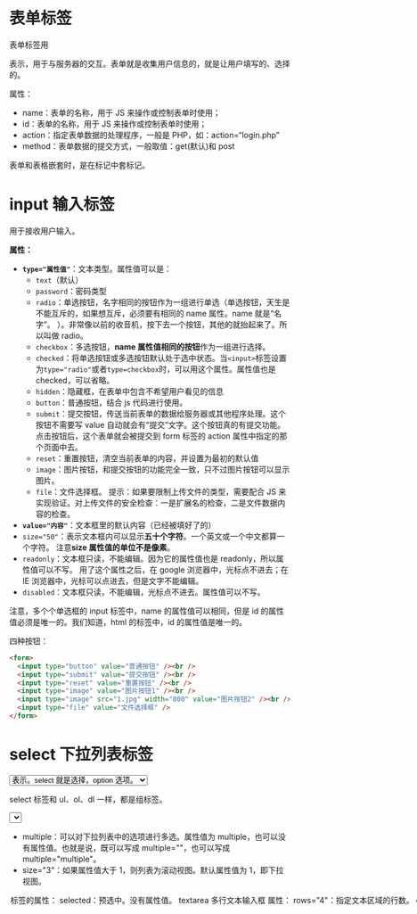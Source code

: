 # 表单标签

表单标签用<form>表示，用于与服务器的交互。表单就是收集用户信息的，就是让用户填写的、选择的。

属性：

- name：表单的名称，用于 JS 来操作或控制表单时使用；
- id：表单的名称，用于 JS 来操作或控制表单时使用；
- action：指定表单数据的处理程序，一般是 PHP，如：action=“login.php”
- method：表单数据的提交方式，一般取值：get(默认)和 post

表单和表格嵌套时，是在标记中套标记。

# input 输入标签

用于接收用户输入。

**属性：**

- **`type="属性值"`**：文本类型。属性值可以是：
  - `text`（默认）
  - `password`：密码类型
  - `radio`：单选按钮，名字相同的按钮作为一组进行单选（单选按钮，天生是不能互斥的，如果想互斥，必须要有相同的 name 属性。name 就是“名字”。 ）。非常像以前的收音机，按下去一个按钮，其他的就抬起来了。所以叫做 radio。
  - `checkbox`：多选按钮，**name 属性值相同的按钮**作为一组进行选择。
  - `checked`：将单选按钮或多选按钮默认处于选中状态。当`<input>`标签设置为`type="radio"`或者`type=checkbox`时，可以用这个属性。属性值也是 checked，可以省略。
  - `hidden`：隐藏框，在表单中包含不希望用户看见的信息
  - `button`：普通按钮，结合 js 代码进行使用。
  - `submit`：提交按钮，传送当前表单的数据给服务器或其他程序处理。这个按钮不需要写 value 自动就会有“提交”文字。这个按钮真的有提交功能。点击按钮后，这个表单就会被提交到 form 标签的 action 属性中指定的那个页面中去。
  - `reset`：重置按钮，清空当前表单的内容，并设置为最初的默认值
  - `image`：图片按钮，和提交按钮的功能完全一致，只不过图片按钮可以显示图片。
  - `file`：文件选择框。 提示：如果要限制上传文件的类型，需要配合 JS 来实现验证。对上传文件的安全检查：一是扩展名的检查，二是文件数据内容的检查。
- **`value="内容"`**：文本框里的默认内容（已经被填好了的）
- `size="50"`：表示文本框内可以显示**五十个字符**。一个英文或一个中文都算一个字符。 注意**size 属性值的单位不是像素**。
- `readonly`：文本框只读，不能编辑。因为它的属性值也是 readonly，所以属性值可以不写。 用了这个属性之后，在 google 浏览器中，光标点不进去；在 IE 浏览器中，光标可以点进去，但是文字不能编辑。
- `disabled`：文本框只读，不能编辑，光标点不进去。属性值可以不写。

注意，多个个单选框的 input 标签中，name 的属性值可以相同，但是 id 的属性值必须是唯一的。我们知道，html 的标签中，id 的属性值是唯一的。

四种按钮：

```html
<form>
  <input type="button" value="普通按钮" /><br />
  <input type="submit" value="提交按钮" /><br />
  <input type="reset" value="重置按钮" /><br />
  <input type="image" value="图片按钮1" /><br />
  <input type="image" src="1.jpg" width="800" value="图片按钮2" /><br />
  <input type="file" value="文件选择框" />
</form>
```

# select 下拉列表标签

<select>标签里面的每一项用<option>表示。select 就是选择，option 选项。

select 标签和 ul、ol、dl 一样，都是组标签。

<select>标签的属性：

- multiple：可以对下拉列表中的选项进行多选。属性值为 multiple，也可以没有属性值。也就是说，既可以写成 multiple=""，也可以写成 multiple="multiple"。
- size="3"：如果属性值大于 1，则列表为滚动视图。默认属性值为 1，即下拉视图。

<option>标签的属性：

- selected：预选中。没有属性值。

# textarea

多行文本输入框

属性：

- rows="4"：指定文本区域的行数。
- cols="20"：指定文本区域的列数。
- readonly：只读。

# label 标签

通过 label 把 input 和汉字包裹起来作为整体。

让 label 标签的 for 属性值，和 input 标签的 id 属性值相同，那么这个 label 和 input 就有绑定关系了。

# 多媒体标签

多媒体包含：音频、视频、Flash。网页上的多媒体基本都是 Flash 格式的。 .wmv、.dat、.mob、.rmvb 等视频格式，在网页上不能直接播放，需要安装第三方的插件，才可以播放。

不同的浏览器，播客上述视频格式，所使用插件参数又不一样。

上述格式视频一般文件较大，不利于网络下载播放。 一般情况下，是将其它的视频格式，转成 Flash 来在网页上播放。转换软件：格式工厂等。 Flash 格式的视频兼容性非常好，Flash 格式的文件很小。

## bgsound

播放背景音乐

属性：

- src="音乐文件的路径"
- loop="-1"：属性值代表播放次数，-1 代表循环播放。

## embed

播放多媒体文件（音频、视频等）。主要应用 Netscape 浏览器，它不是 W3C 规范。

属性：

- src="多媒体文件的路径"
- loop="-1"：属性值代表播放次数，-1 代表循环播放。
- autostart="false"：打开网页时，禁止自动播放。默认值是 true。
- volume="100"：设置默认的音量大小，测试发现这个值好像不起作用哦。
- width：指 Flash 文件的宽度
- height：指 Flash 文件的高度
- quality：指 Flash 的播放质量，质量有高有低 hight low
- pluginspage：如果指定的 Flash 插件不存在，则从 pluginspage 指定的地方进行下载。
- type：指定 Flash 的文件格式类型
- wmode：指 Flash 的背景是否可以透明，取值：transparent 是透明的

## object

播放多媒体文件（音频、视频等）。主要应用 IE 浏览器，它是 W3C 规范。

属性：

- classid：指定 Flash 插件的 ID 号，一般存在于注册表中。
- codebase：如果 Flash 插件不存在，则从 codebase 指定的地址下载。
- <param>标签的主要作用：设置具体的详细参数。

总结：在网页中插入 Flash 时，为了同时兼容多种浏览器，需要将<object>标签和<embed>标签标记一起使用，但使用的顺序是：<object>中嵌套<embed>标记。

# marquee

滚动字幕标签。如果在这个标签里设置了内容，那么，打开网页时，内容会像弹幕一样自动移动。

属性：

- direction: 设置滚动方向 left/right/up/down
- behavior: 设置滚动类型。
  - slide 滚动到边界就停止，只移动一次
  - alternate 滚动到边界就弹回，循环移动
  - scroll 循环移动，默认值
- scrollamount: 设置滚动速度, 值越大就越快
- loop: 设置滚动次数, 默认是-1, 负值表示无限循环
- scrolldelay="1000"：移动一次休息多长时间。单位是毫秒。

marquee 标签不是 W3C 推荐的标签, 在 W3C 官方文档中也无法查询这个标签, 但是各大浏览器对这个标签的支持非常好

# html 废弃标签介绍

HTML 现在只负责语义，而不负责样式。但是 HTML 一开始，连样式也包办了。这些样式的标签，都已经被废弃。

- b(bold) 加粗文本, 没有任何语义的
- u(underline) 给文本天津下划线, 没有任何语义的
- i(italic) 将文本倾斜, 没有任何语义的
- s(strikethourgh) 给文本添加删除线, 没有任何语义的

`<br>` `<hr>` `<font>` `<b>` `<u>` `<i>` `<s>`以上标签都是没有语义的,都是用来修改样式的

在企业开发中, 不到万不得已一定不要使用这些被废弃掉的标签。如果一定要使用, 一般情况下都是用来作为 CSS 的钩子来使用

strong == b
ins == u
em == i
del == s

- strong 语义: 定义重要性强调的文字
- ins 语义(inseted): 定义插入的文字
- em 语义(emphasized): 定义强调的文字
- del 语义(deleted): 定义被删除的文字

# 字符实体

在 HTML 中对空格/回车/tab 不敏感,会把多个空格/回车/tab 当做一个空格来处理

在 HTML 中有的字符是被 HTML 保留的,有的 HTML 字符在 HTML 中是有特殊含义的,是不能在浏览器中直接显示出来的,那么这些东西要想显示出来就必须通过字符实体

- `&nbsp;` 空格, 一个`&nbsp;`就是一个空格, 有多少个`&nbsp;`就有多少个空格
- `&lt;` 小于符号 <(less than)
- `&gt;` 大于符号 >(greater than)
- `&copy;` 版权符号

# fieldset 与 legend

<fieldset> 标签将表单里的内容进行打包，代表一组；而<legend> 标签的则是 fieldset 里的元素定义标题。
